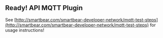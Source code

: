 ## Ready! API MQTT Plugin

See [http://smartbear.com/smartbear-developer-network/mqtt-test-steps](http://smartbear.com/smartbear-developer-network/mqtt-test-steps) for usage instructions!